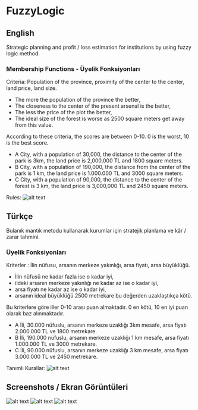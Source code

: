 # FuzzyLogic

## English
Strategic planning and profit / loss estimation for institutions by using fuzzy logic method.

### Membership Functions - Üyelik Fonksiyonları
Criteria: Population of the province, proximity of the center to the center, land price, land size.

*	The more the population of the province the better,
*	The closeness to the center of the present arsenal is the better,
*	The less the price of the plot the better,
*	The ideal size of the forest is worse as 2500 square meters get away from this value.

According to these criteria, the scores are between 0-10. 0 is the worst, 10 is the best score.

* A City, with a population of 30,000, the distance to the center of the park is 3km, the land price is 2,000,000 TL and 1800 square meters.
* B City, with a population of 190,000, the distance from the center of the park is 1 km, the land price is 1.000.000 TL and 3000 square meters.
* C City, with a population of 90,000, the distance to the center of the forest is 3 km, the land price is 3,000,000 TL and 2450 square meters.

Rules:
![alt text](https://i0.wp.com/kerembahcivan.com/wp-content/uploads/2018/02/FuzzyLogicRules.png?w=973&ssl=1)


## Türkçe
Bulanık mantık metodu kullanarak kurumlar için stratejik planlama ve kâr / zarar tahmini.

### Üyelik Fonksiyonları
Kriterler : İlin nüfusu,  arsanın merkeze yakınlığı,  arsa fiyatı, arsa büyüklüğü.

*	İlin nüfusü ne kadar fazla ise o kadar iyi, 
*	ildeki arsanın merkeze yakınlığı ne kadar az ise o kadar iyi,
*	arsa fiyatı ne kadar az ise o kadar iyi, 
*	arsanın ideal büyüklüğü 2500 metrekare  bu değerden uzaklaştıkça kötü.

Bu kriterlere göre iller 0-10 arası puan almaktadır. 0 en kötü, 10 en iyi puan olarak baz alınmaktadır.

* A İli, 30.000 nüfuslu, arsanın merkeze uzaklığı 3km mesafe, arsa fiyatı 2.000.000 TL ve 1800 metrekare.
* B İli, 190.000 nüfuslu, arsanın merkeze uzaklığı 1 km mesafe, arsa fiyatı 1.000.000 TL ve 3000 metrekare.
* C İli, 90.000 nüfuslu, arsanın merkeze uzaklığı 3 km mesafe, arsa fiyatı 3.000.000 TL ve 2450 metrekare.

Tanımlı Kurallar:
![alt text](https://i0.wp.com/kerembahcivan.com/wp-content/uploads/2018/02/FuzzyLogicRules.png?w=973&ssl=1)

## Screenshots / Ekran Görüntüleri
![alt text](https://raw.githubusercontent.com/kerembahcivan/FuzzyLogic/master/1.jpeg)
![alt text](https://raw.githubusercontent.com/kerembahcivan/FuzzyLogic/master/2.jpeg)
![alt text](https://raw.githubusercontent.com/kerembahcivan/FuzzyLogic/master/3.jpeg)
